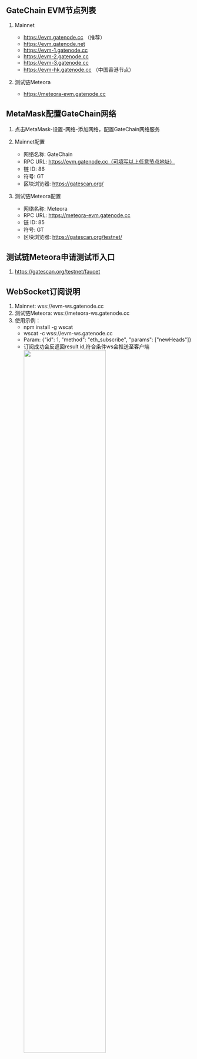 ## GateChain EVM节点列表
1. Mainnet

	* https://evm.gatenode.cc （推荐）
	* https://evm.gatenode.net
	* https://evm-1.gatenode.cc
	* https://evm-2.gatenode.cc
	* https://evm-3.gatenode.cc
	* https://evm-hk.gatenode.cc （中国香港节点）

2. 测试链Meteora

  	* https://meteora-evm.gatenode.cc
  	
## MetaMask配置GateChain网络

1. 点击MetaMask-设置-网络-添加网络，配置GateChain网络服务
2. Mainnet配置

  	* 网络名称: GateChain
  	* RPC URL: https://evm.gatenode.cc（可填写以上任意节点地址）
  	* 链 ID: 86
  	* 符号: GT
  	* 区块浏览器: https://gatescan.org/
  	
3. 测试链Meteora配置

  	* 网络名称: Meteora
  	* RPC URL: https://meteora-evm.gatenode.cc
  	* 链 ID: 85
  	* 符号: GT
  	* 区块浏览器: https://gatescan.org/testnet/
  
## 测试链Meteora申请测试币入口

1. https://gatescan.org/testnet/faucet
## WebSocket订阅说明

1. Mainnet: wss://evm-ws.gatenode.cc
2. 测试链Meteora: wss://meteora-ws.gatenode.cc
3. 使用示例：
 	* npm install -g wscat
 	* wscat -c wss://evm-ws.gatenode.cc
 	* Param:   {"id": 1, "method": "eth_subscribe", "params": ["newHeads"]}
 	* 订阅成功会反返回result id,符合条件ws会推送至客户端
 <a data-fancybox title="" href="@assets/img/zh/websocket.png"><img src="@assets/img/zh/websocket.png"  height=70% width=70%></a>